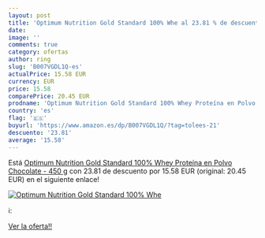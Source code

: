 ```yaml
---
layout: post
title: 'Optimum Nutrition Gold Standard 100% Whe al 23.81 % de descuento'
date: 
image: ''
comments: true
category: ofertas
author: ring
slug: 'B007VGDL1Q-es'
actualPrice: 15.58 EUR
currency: EUR
price: 15.58
comparePrice: 20.45 EUR
prodname: 'Optimum Nutrition Gold Standard 100% Whey Proteína en Polvo  Chocolate - 450 g'
country: 'es'
flag: '🇪🇸'
buyurl: 'https://www.amazon.es/dp/B007VGDL1Q/?tag=tolees-21'
descuento: '23.81'
average: '15.58'
---
```


Está [Optimum Nutrition Gold Standard 100% Whey Proteína en Polvo  Chocolate - 450 g](https://www.amazon.es/dp/B007VGDL1Q/?tag=tolees-21) con 23.81 de descuento por 15.58 EUR (original: 20.45 EUR) en el siguiente enlace!

[![Optimum Nutrition Gold Standard 100% Whe]()](https://www.amazon.es/dp/B007VGDL1Q/?tag=tolees-21)

ℹ️:


[Ver la oferta!!](https://www.amazon.es/dp/B007VGDL1Q/?tag=tolees-21)
